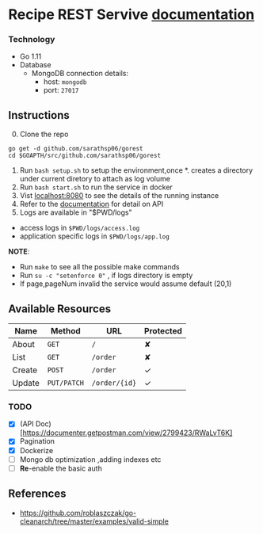 # Recipe REST Servive [documentation](https://documenter.getpostman.com/view/2799423/RWaLvT6K)

### Technology

- Go 1.11
- Database
    - MongoDB connection details:
        - host: `mongodb`
        - port: `27017`

## Instructions
0. Clone the repo
  ```
  go get -d github.com/sarathsp06/gorest
  cd $GOAPTH/src/github.com/sarathsp06/gorest
  ```
1. Run `bash setup.sh` to setup the environment,once
  *. creates a directory under current diretory to attach as log volume
2. Run `bash start.sh` to run the  service in docker
2. Vist [localhost:8080](http://localhost:8080) to see the details of the running instance
3. Refer to the  [documentation](https://documenter.getpostman.com/view/2799423/RWaLvT6K) for detail on API
4. Logs are available in "$PWD/logs"
  * access logs in `$PWD/logs/access.log`
  * application specific logs in `$PWD/logs/app.log`


**NOTE**: 
* Run `make` to see all the possible make commands
* Run `su -c "setenforce 0"` , if logs  directory is empty
* If page,pageNum invalid the service would assume default (20,1)


## Available Resources

| Name   | Method      | URL                    | Protected |
| ---    | ---         | ---                    | ---       |
| About  | `GET`       | `/`                    | ✘         |
| List   | `GET`       | `/order`              | ✘         |
| Create | `POST`      | `/order`              | ✓         |
| Update | `PUT/PATCH` | `/order/{id}`         | ✓         |

### TODO
* [X] (API Doc)[https://documenter.getpostman.com/view/2799423/RWaLvT6K]
* [X] Pagination
* [X] Dockerize
* [ ] Mongo db optimization ,adding indexes etc
* [ ] **Re**-enable the basic auth

## References
* https://github.com/roblaszczak/go-cleanarch/tree/master/examples/valid-simple